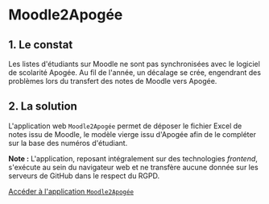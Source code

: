 # Moodle2Apogée

## 1. Le constat

Les listes d'étudiants sur Moodle ne sont pas synchronisées avec le logiciel de scolarité Apogée. Au fil de l'année, un décalage se crée, engendrant des problèmes lors du transfert des notes de Moodle vers Apogée.

## 2. La solution

L'application web `Moodle2Apogée` permet de déposer le fichier Excel de notes issu de Moodle, le modèle vierge issu d'Apogée afin de le compléter sur la base des numéros d'étudiant.

**Note :**
L'application, reposant intégralement sur des technologies *frontend*, s'exécute au sein du navigateur web et ne transfère aucune donnée sur les serveurs de GitHub dans le respect du RGPD.

[Accéder à l'application `Moodle2Apogée`](https://oliviernocent.github.io/moodle2apogee/)
